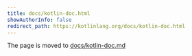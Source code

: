 ```yaml
---
title: docs/kotlin-doc.html
showAuthorInfo: false
redirect_path: https://kotlinlang.org/docs/kotlin-doc.html
---
```


The page is moved to [docs/kotlin-doc.md](docs/kotlin-doc.md)
